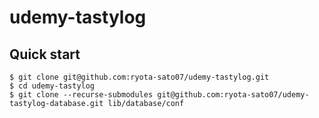 # udemy-tastylog

## Quick start

```
$ git clone git@github.com:ryota-sato07/udemy-tastylog.git
$ cd udemy-tastylog
$ git clone --recurse-submodules git@github.com:ryota-sato07/udemy-tastylog-database.git lib/database/conf
```
